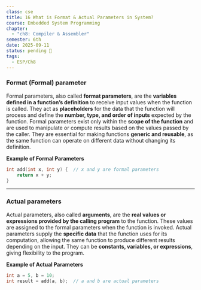 ```yaml
---
class: cse
title: 16 What is Format & Actual Parameters in System?
course: Embedded System Programming
chapter:
  - "ch8: Compiler & Assembler"
semester: 6th
date: 2025-09-11
status: pending 🛑
tags:
  - ESP/Ch8
---
```

### Format (Formal) parameter

Formal parameters, also called **format parameters**, are the **variables defined in a function’s definition** to receive input values when the function is called. They act as **placeholders** for the data that the function will process and define the **number, type, and order of inputs** expected by the function. Formal parameters exist only within the **scope of the function** and are used to manipulate or compute results based on the values passed by the caller. They are essential for making functions **generic and reusable**, as the same function can operate on different data without changing its definition.

**Example of Formal Parameters**

```c
int add(int x, int y) {  // x and y are formal parameters
    return x + y;
}
```

---

### Actual parameters 

Actual parameters, also called **arguments**, are the **real values or expressions provided by the calling program** to the function. These values are assigned to the formal parameters when the function is invoked. Actual parameters supply the **specific data** that the function uses for its computation, allowing the same function to produce different results depending on the input. They can be **constants, variables, or expressions**, giving flexibility to the program.


**Example of Actual Parameters**

```c
int a = 5, b = 10;
int result = add(a, b);  // a and b are actual parameters
```